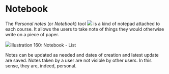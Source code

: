 # Notebook

The _Personal notes_ \(or _Notebook_\) tool ![](../../.gitbook/assets/graphics303%20%283%29.png) is a kind of notepad attached to each course. It allows the users to take note of things they would otherwise write on a piece of paper.

![](../../.gitbook/assets/images235%20%283%29.png)Illustration 160: Notebook - List

Notes can be updated as needed and dates of creation and latest update are saved. Notes taken by a user are not visible by other users. In this sense, they are, indeed, personal.

